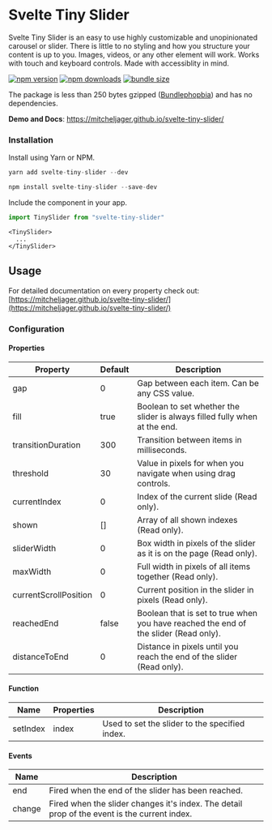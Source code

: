 # Svelte Tiny Slider

Svelte Tiny Slider is an easy to use highly customizable and unopinionated carousel or slider. There is little to no styling and how you structure your content is up to you. Images, videos, or any other element will work. Works with touch and keyboard controls. Made with accessiblity in mind.

[![npm version](https://badgen.net/npm/v/svelte-tiny-slider)](https://www.npmjs.com/package/svelte-tiny-slider)
[![npm downloads](https://badgen.net/npm/dt/svelte-tiny-slider)](https://www.npmjs.com/package/svelte-tiny-slider)
[![bundle size](https://img.shields.io/bundlephobia/minzip/svelte-tiny-slider)](https://bundlephobia.com/package/svelte-tiny-slider)

The package is less than 250 bytes gzipped ([Bundlephopbia](https://bundlephobia.com/package/svelte-tiny-slider)) and has no dependencies.

**Demo and Docs**: https://mitcheljager.github.io/svelte-tiny-slider/

### Installation

Install using Yarn or NPM.
```js
yarn add svelte-tiny-slider --dev
```
```js
npm install svelte-tiny-slider --save-dev
```

Include the component in your app.
```js
import TinySlider from "svelte-tiny-slider"
```
```svelte
<TinySlider>
  ...
</TinySlider>
```

## Usage

For detailed documentation on every property check out: [https://mitcheljager.github.io/svelte-tiny-slider/](https://mitcheljager.github.io/svelte-tiny-slider/)

### Configuration

#### Properties

| Property | Default | Description |
|---|---|---|
| gap | 0 | Gap between each item. Can be any CSS value. |
| fill | true | Boolean to set whether the slider is always filled fully when at the end. |
| transitionDuration | 300 | Transition between items in milliseconds. |
| threshold | 30 | Value in pixels for when you navigate when using drag controls. |
| currentIndex | 0 | Index of the current slide (Read only). |
| shown | [] | Array of all shown indexes (Read only). |
| sliderWidth | 0 | Box width in pixels of the slider as it is on the page (Read only). |
| maxWidth | 0 | Full width in pixels of all items together (Read only). |
| currentScrollPosition | 0 | Current position in the slider in pixels (Read only). |
| reachedEnd | false | Boolean that is set to true when you have reached the end of the slider (Read only). |
| distanceToEnd | 0 | Distance in pixels until you reach the end of the slider (Read only). |

#### Function

| Name | Properties | Description |
|---|---|---|
| setIndex | index | Used to set the slider to the specified index. |

#### Events

| Name | Description |
|---|---|
| end | Fired when the end of the slider has been reached. |
| change | Fired when the slider changes it's index. The detail prop of the event is the current index. |
